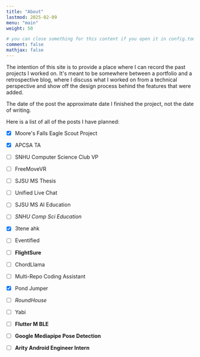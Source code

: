 ```yaml
---
title: "About"
lastmod: 2025-02-09
menu: "main"
weight: 50

# you can close something for this content if you open it in config.toml.
comment: false
mathjax: false
---
```


The intention of this site is to provide a place where I can record the past projects I worked on.
It's meant to be somewhere between a portfolio and a retrospective blog, where I discuss what I 
worked on from a technical perspective and show off the design process behind the features that were added.

The date of the post the approximate date I finished the project, not the date of writing.

Here is a list of all of the posts I have planned:
- [x] Moore's Falls Eagle Scout Project
- [x] APCSA TA
- [ ] SNHU Computer Science Club VP
- [ ] FreeMoveVR
- [ ] SJSU MS Thesis
- [ ] Unified Live Chat
- [ ] SJSU MS AI Education
- [ ] *SNHU Comp Sci Education*
- [x] 3tene ahk
- [ ] Eventified
- [ ] **FlightSure**
- [ ] ChordLlama
- [ ] Multi-Repo Coding Assistant
- [x] Pond Jumper
- [ ] *RoundHouse*
- [ ] Yabi
- [ ] **Flutter M BLE**
- [ ] **Google Mediapipe Pose Detection**
- [ ] **Arity Android Engineer Intern**

